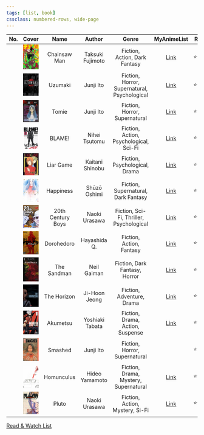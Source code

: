 ```yaml
---
tags: [list, book]
cssclass: numbered-rows, wide-page
---
```


|  No.  |                         Cover                          |       Name        |      Author      |                    Genre                     |                              MyAnimeList                               | Rating |   Status   |
| :---: | :----------------------------------------------------: | :---------------: | :--------------: | :------------------------------------------: | :--------------------------------------------------------------------: | ------ | :--------: |
|       |      ![Chainsaw Man\|72](images/chainsaw-man.jpg)      |   Chainsaw Man    | Taksuki Fujimoto |        Fiction, Action, Dark Fantasy         |       [Link](https://myanimelist.net/manga/116778/Chainsaw_Man)        | ⭐⭐⭐    |  #ongoing  |
|       |           ![Uzumaki\|72](images/uzumaki.jpg)           |      Uzumaki      |    Junji Ito     | Fiction, Horror, Supernatural, Psychological |           [Link](https://myanimelist.net/manga/436/Uzumaki)            | ⭐⭐⭐⭐   | #completed |
|       |            ![Tomie\|72](images/tomie.jpeg)             |       Tomie       |    Junji Ito     |        Fiction, Horror, Supernatural         |            [Link](https://myanimelist.net/manga/912/Tomie)             | ⭐⭐⭐    | #completed |
|       |            ![BLAME!\|72](images/blame.jpg)             |      BLAME!       |  Nihei Tsutomu   |    Fiction, Action, Psychological, Sci-Fi    |            [Link](https://myanimelist.net/manga/149/Blame)             | ⭐⭐⭐⭐   | #completed |
|       |         ![Liar Game\|72](images/liar-game.jpg)         |     Liar Game     | Kaitani Shinobu  |        Fiction, Psychological, Drama         |          [Link](https://myanimelist.net/manga/1649/Liar_Game)          | ⭐⭐     | #completed |
|       |         ![Happiness\|72](images/happiness.jpg)         |     Happiness     |   Shūzō Oshimi   |     Fiction, Supernatural, Dark Fantasy      |         [Link](https://myanimelist.net/manga/85173/Happiness)          | ⭐⭐⭐    | #completed |
|       | ![20th Century Boys\|72](images/20th-century-boys.jpg) | 20th Century Boys |  Naoki Urasawa   |   Fiction, Sci-Fi, Thriller, Psychological   |       [Link](https://myanimelist.net/manga/3/20th_Century_Boys)        | ⭐⭐⭐⭐   | #completed |
|       |        ![Dorohedoro\|72](images/dorohedoro.jpg)        |    Dorohedoro     |   Hayashida Q.   |           Fiction, Action, Fantasy           |         [Link](https://myanimelist.net/manga/1133/Dorohedoro)          | ⭐⭐⭐⭐   | #completed |
|       |       ![The Sandman\|72](images/the-sandman.jpg)       |    The Sandman    |   Neil Gaiman    |        Fiction, Dark Fantasy, Horror         | [Link](https://www.goodreads.com/book/show/23753.The_Absolute_Sandman) | ⭐⭐⭐⭐⭐  | #completed |
|       |       ![The Horizon\|72](images/the-horizon.jpg)       |    The Horizon    |  Ji-Hoon Jeong   |          Fiction, Adventure, Drama           |        [Link](https://myanimelist.net/manga/125036/The_Horizon)        | ⭐⭐⭐⭐⭐  | #completed |
|       |          ![akumetsu\|72](images/akumetsu.jpg)          |     Akumetsu      | Yoshiaki Tabata  |       Fiction, Drama, Action, Suspense       |          [Link](https://myanimelist.net/manga/1101/Akumetsu)           | ⭐⭐⭐    | #completed |
|       |           ![smashed\|72](images/smashed.jpg)           |      Smashed      |    Junji Ito     |        Fiction, Horror, Supernatural         |                                                                        | ⭐⭐⭐    | #completed |
|       |        ![homunculus\|72](images/homunculus.jpg)        |    Homunculus     |  Hideo Yamamoto  |    Fiction, Drama, Mystery, Supernatural     |          [Link](https://myanimelist.net/manga/936/Homunculus)          | ⭐⭐⭐    | #completed |
|       |             ![pluto\|72](images/pluto.jpg)             |       Pluto       |  Naoki Urasawa   |       Fiction, Action, Mystery, Si-Fi        |            [Link](https://myanimelist.net/manga/745/Pluto)             | ⭐⭐⭐⭐   | #completed |

[Read & Watch List](../Read%20&%20Watch%20List.md)
